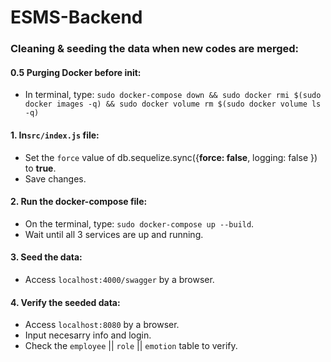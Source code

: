 # ESMS-Backend

### Cleaning & seeding the data when new codes are merged:
#### 0.5 Purging Docker before init:
- In terminal, type: 
`sudo docker-compose down && sudo docker rmi $(sudo docker images -q) && sudo docker volume rm $(sudo docker volume ls -q)`
#### 1. In`src/index.js` file:
- Set the `force` value of db.sequelize.sync({**force: false**, logging: false }) to **true**.
- Save changes.

#### 2. Run the docker-compose file:
- On the terminal, type:
`sudo docker-compose up --build`.
- Wait until all 3 services are up and running.

#### 3. Seed the data:
- Access `localhost:4000/swagger` by a browser.

#### 4. Verify the seeded data:
- Access `localhost:8080` by a browser.
- Input necesarry info and login.
- Check the `employee` || `role` || `emotion` table to verify.
